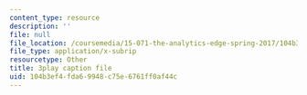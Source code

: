 ```yaml
---
content_type: resource
description: ''
file: null
file_location: /coursemedia/15-071-the-analytics-edge-spring-2017/104b3ef4fda69948c75e6761ff0af44c_6m39f8lDONs.srt
file_type: application/x-subrip
resourcetype: Other
title: 3play caption file
uid: 104b3ef4-fda6-9948-c75e-6761ff0af44c
---
```

